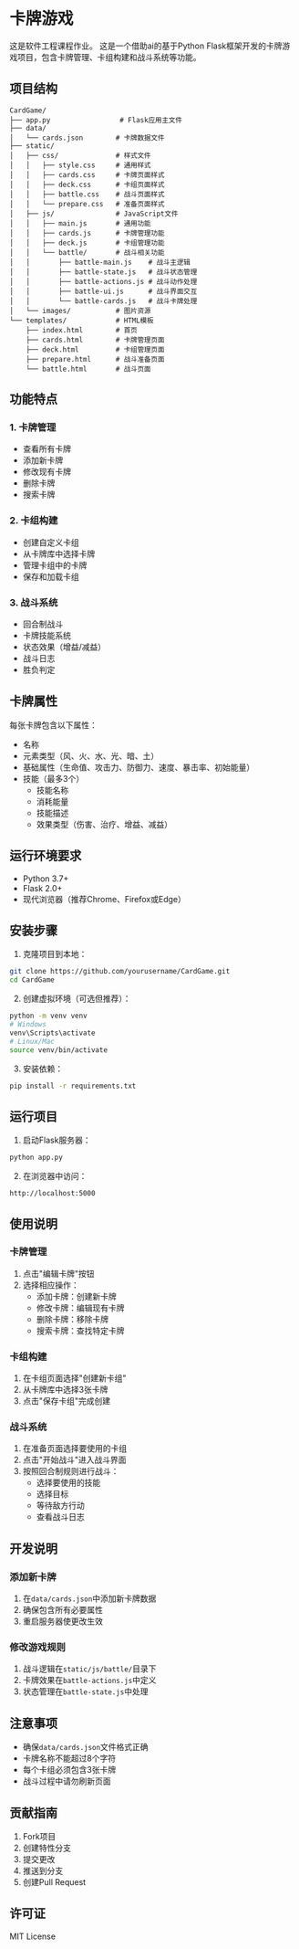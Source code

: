 # 卡牌游戏

这是软件工程课程作业。
这是一个借助ai的基于Python Flask框架开发的卡牌游戏项目，包含卡牌管理、卡组构建和战斗系统等功能。

## 项目结构

```
CardGame/
├── app.py                 # Flask应用主文件
├── data/
│   └── cards.json        # 卡牌数据文件
├── static/
│   ├── css/              # 样式文件
│   │   ├── style.css     # 通用样式
│   │   ├── cards.css     # 卡牌页面样式
│   │   ├── deck.css      # 卡组页面样式
│   │   ├── battle.css    # 战斗页面样式
│   │   └── prepare.css   # 准备页面样式
│   ├── js/               # JavaScript文件
│   │   ├── main.js       # 通用功能
│   │   ├── cards.js      # 卡牌管理功能
│   │   ├── deck.js       # 卡组管理功能
│   │   └── battle/       # 战斗相关功能
│   │       ├── battle-main.js    # 战斗主逻辑
│   │       ├── battle-state.js   # 战斗状态管理
│   │       ├── battle-actions.js # 战斗动作处理
│   │       ├── battle-ui.js      # 战斗界面交互
│   │       └── battle-cards.js   # 战斗卡牌处理
│   └── images/           # 图片资源
└── templates/            # HTML模板
    ├── index.html        # 首页
    ├── cards.html        # 卡牌管理页面
    ├── deck.html         # 卡组管理页面
    ├── prepare.html      # 战斗准备页面
    └── battle.html       # 战斗页面
```

## 功能特点

### 1. 卡牌管理
- 查看所有卡牌
- 添加新卡牌
- 修改现有卡牌
- 删除卡牌
- 搜索卡牌

### 2. 卡组构建
- 创建自定义卡组
- 从卡牌库中选择卡牌
- 管理卡组中的卡牌
- 保存和加载卡组

### 3. 战斗系统
- 回合制战斗
- 卡牌技能系统
- 状态效果（增益/减益）
- 战斗日志
- 胜负判定

## 卡牌属性

每张卡牌包含以下属性：
- 名称
- 元素类型（风、火、水、光、暗、土）
- 基础属性（生命值、攻击力、防御力、速度、暴击率、初始能量）
- 技能（最多3个）
  - 技能名称
  - 消耗能量
  - 技能描述
  - 效果类型（伤害、治疗、增益、减益）

## 运行环境要求

- Python 3.7+
- Flask 2.0+
- 现代浏览器（推荐Chrome、Firefox或Edge）

## 安装步骤

1. 克隆项目到本地：
```bash
git clone https://github.com/yourusername/CardGame.git
cd CardGame
```

2. 创建虚拟环境（可选但推荐）：
```bash
python -m venv venv
# Windows
venv\Scripts\activate
# Linux/Mac
source venv/bin/activate
```

3. 安装依赖：
```bash
pip install -r requirements.txt
```

## 运行项目

1. 启动Flask服务器：
```bash
python app.py
```

2. 在浏览器中访问：
```
http://localhost:5000
```

## 使用说明

### 卡牌管理
1. 点击"编辑卡牌"按钮
2. 选择相应操作：
   - 添加卡牌：创建新卡牌
   - 修改卡牌：编辑现有卡牌
   - 删除卡牌：移除卡牌
   - 搜索卡牌：查找特定卡牌

### 卡组构建
1. 在卡组页面选择"创建新卡组"
2. 从卡牌库中选择3张卡牌
3. 点击"保存卡组"完成创建

### 战斗系统
1. 在准备页面选择要使用的卡组
2. 点击"开始战斗"进入战斗界面
3. 按照回合制规则进行战斗：
   - 选择要使用的技能
   - 选择目标
   - 等待敌方行动
   - 查看战斗日志

## 开发说明

### 添加新卡牌
1. 在`data/cards.json`中添加新卡牌数据
2. 确保包含所有必要属性
3. 重启服务器使更改生效

### 修改游戏规则
1. 战斗逻辑在`static/js/battle/`目录下
2. 卡牌效果在`battle-actions.js`中定义
3. 状态管理在`battle-state.js`中处理

## 注意事项

- 确保`data/cards.json`文件格式正确
- 卡牌名称不能超过8个字符
- 每个卡组必须包含3张卡牌
- 战斗过程中请勿刷新页面

## 贡献指南

1. Fork项目
2. 创建特性分支
3. 提交更改
4. 推送到分支
5. 创建Pull Request

## 许可证

MIT License

